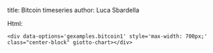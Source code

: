 title: Bitcoin timeseries
author: Luca Sbardella


<div data-options='gexamples.bitcoin1' class="center-block" giotto-chart></div>

Html:

    <div data-options='gexamples.bitcoin1' style='max-width: 700px;' class="center-block" giotto-chart></div>
